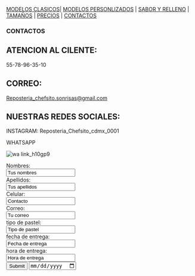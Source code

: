 [MODELOS CLASICOS](./MODELOS_CLASICOS.md)| [MODELOS PERSONLIZADOS](./MODELOS_PERSONALIZADOS.md) | [SABOR Y RELLENO](./SABOR_Y_RELLENO.md) | [TAMAÑOS](./TAMAÑOS.md) | [PRECIOS](./PRECIOS.md) | [CONTACTOS](./CONTACTOS.md)


### CONTACTOS 

## ATENCION AL CILENTE:
55-78-96-35-10

## CORREO:
Reposteria_chefsito.sonrisas@gmail.com

## NUESTRAS REDES SOCIALES:

INSTAGRAM:
Reposteria_Chefsito_cdmx_0001

WHATSAPP

![wa link_h10gp9](https://user-images.githubusercontent.com/99769850/158879064-9a36be76-6ce0-4b22-be51-4b551feb4c31.png)

<form action="/action_page.php">
<label for="name">Nombres:</label><br>
<input type="text" id="name" name="name" value="Tus nombres"><br>
<label for="lname">Apellidos:</label><br>
<input type="text" id="lname" name="lname" value="Tus apellidos"><br>
<label for="name">Celular:</label><br>  
<input type="text" id="contacto" name="contacto" value="Contacto"><br>
<label for="name">Correo:</label><br>
<input type="text" id="correo" name="correo" value="Tu correo"><br>
<label for="name">tipo de pastel:</label><br>
<input type="text" id="tipo de pastel" name="tipo de pastel" value="Tipo de pastel"><br>
<label for="name">fecha de entrega:</label><br>
<input type="text" id="fecha de entrega" name="fecha de entrega" value="Fecha de entrega"><br>
<label for="name">hora de entrega:</label><br>
<input type="text" id="hrora de entrega" name="hora de entrega" value="Hora de entrega"><br>

<input type="submit" value="Submit">
<input type="date" id="birthday" name= "birthday">

</form>


